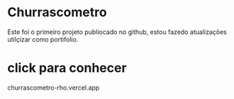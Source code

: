# Churrascometro
Este foi o primeiro projeto publiocado no github, estou fazedo atualizações utilçizar como portifolio.
# click para conhecer
churrascometro-rho.vercel.app

